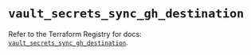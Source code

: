 # `vault_secrets_sync_gh_destination`

Refer to the Terraform Registry for docs: [`vault_secrets_sync_gh_destination`](https://registry.terraform.io/providers/hashicorp/vault/4.1.0/docs/resources/secrets_sync_gh_destination).
